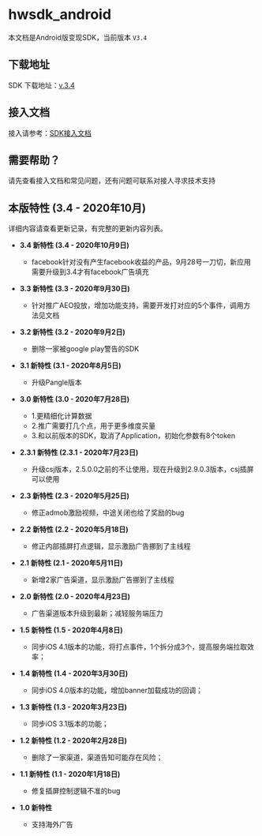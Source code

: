 # hwsdk_android

本文档是Android版变现SDK，当前版本 `V3.4`

## 下载地址

SDK 下载地址：[v.3.4](https://github.com/artwl/hwsdk_android/releases/tag/V3.4)

## 接入文档

接入请参考：[SDK接入文档](https://github.com/artwl/hwsdk_android/wiki/%E6%8E%A5%E5%85%A5%E6%96%87%E6%A1%A3)


## 需要帮助？

请先查看接入文档和常见问题，还有问题可联系对接人寻求技术支持

## 本版特性 (3.4 - 2020年10月)

详细内容请查看更新记录，有完整的更新内容列表。
- **3.4 新特性 (3.4 - 2020年10月9日)**
  - facebook针对没有产生facebook收益的产品，9月28号一刀切，新应用需要升级到3.4才有facebook广告填充
  
- **3.3 新特性 (3.3 - 2020年9月30日)**
  - 针对推广AEO投放，增加功能支持，需要开发打对应的5个事件，调用方法见文档
  
- **3.2 新特性 (3.2 - 2020年9月2日)**
  - 删除一家被google play警告的SDK
  
- **3.1 新特性 (3.1 - 2020年8月5日)**
  - 升级Pangle版本
  
- **3.0 新特性 (3.0 - 2020年7月28日)**
  - 1.更精细化计算数据
  - 2.推广需要打几个点，用于更多维度买量
  - 3.和以前版本的SDK，取消了Application，初始化参数有8个token
  
- **2.3.1 新特性 (2.3.1 - 2020年7月23日)**
  - 升级csj版本，2.5.0.0之前的不让使用，现在升级到2.9.0.3版本，csj插屏可以使用
  
- **2.3 新特性 (2.3 - 2020年5月25日)**
  - 修正admob激励视频，中途关闭也给了奖励的bug
  
- **2.2 新特性 (2.2 - 2020年5月18日)**
  - 修正内部插屏打点逻辑，显示激励广告挪到了主线程
  
- **2.1 新特性 (2.1 - 2020年5月11日)**
  - 新增2家广告渠道，显示激励广告挪到了主线程
  
- **2.0 新特性 (2.0 - 2020年4月23日)**
  - 广告渠道版本升级到最新；减轻服务端压力
  
- **1.5 新特性 (1.5 - 2020年4月8日)**
  - 同步iOS 4.1版本的功能，将打点事件，1个拆分成3个，提高服务端拉取效率；
  
- **1.4 新特性 (1.4 - 2020年3月30日)**
  - 同步iOS 4.0版本的功能，增加banner加载成功的回调；
  
- **1.3 新特性 (1.3 - 2020年3月23日)**
  - 同步iOS 3.1版本的功能；
  
- **1.2 新特性 (1.2 - 2020年2月28日)**
  - 删除了一家渠道，渠道告知可能存在风险；

- **1.1 新特性 (1.1 - 2020年1月18日)**
  - 修复插屏控制逻辑不准的bug

- **1.0 新特性**
  - 支持海外广告
